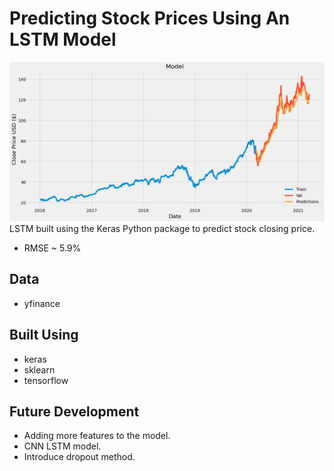 # Predicting Stock Prices Using An LSTM Model

![Plot](https://github.com/jinwei-ang/Stock-Market-Analysis-Mini-Projects/blob/main/LSTM-AAPL(2020-06-27)/LSTM-AAPL(2020-06-27).png)
LSTM built using the Keras Python package to predict stock closing price.
* RMSE ~ 5.9%

## Data
* yfinance

## Built Using
* keras
* sklearn
* tensorflow

## Future Development
* Adding more features to the model.
* CNN LSTM model.
* Introduce dropout method.
